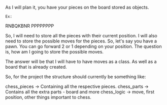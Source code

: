 
As I will plan it, you have your pieces on the board stored as objects.

	Ex:
  RNBQKBNR
  PPPPPPPP

So, I will need to store all the pieces with their current position. I will also need to store the possible moves for the pieces. So, let's say you have a pawn. You can go forward 2 or 1 depending on your position. The question is, how am I going to store the possible moves. 

The answer will be that I will have to have moves as a class. As well as a board that is already created. 

So, for the project the structure should currently be something like:

 chess_pieces
  -> Containing all the respective pieces.
 chess_parts
  -> Contains all the extra parts - board and more
 chess_logic
  -> move, first position, other things important to chess.

